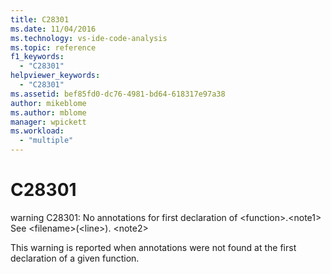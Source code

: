 ```yaml
---
title: C28301
ms.date: 11/04/2016
ms.technology: vs-ide-code-analysis
ms.topic: reference
f1_keywords:
  - "C28301"
helpviewer_keywords:
  - "C28301"
ms.assetid: bef85fd0-dc76-4981-bd64-618317e97a38
author: mikeblome
ms.author: mblome
manager: wpickett
ms.workload:
  - "multiple"
---
```

# C28301
warning C28301: No annotations for first declaration of \<function>.\<note1> See \<filename>(\<line>). \<note2>

 This warning is reported when annotations were not found at the first declaration of a given function.